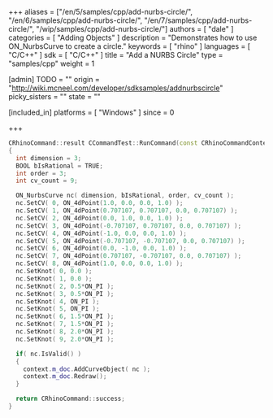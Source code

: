 +++
aliases = ["/en/5/samples/cpp/add-nurbs-circle/", "/en/6/samples/cpp/add-nurbs-circle/", "/en/7/samples/cpp/add-nurbs-circle/", "/wip/samples/cpp/add-nurbs-circle/"]
authors = [ "dale" ]
categories = [ "Adding Objects" ]
description = "Demonstrates how to use ON_NurbsCurve to create a circle."
keywords = [ "rhino" ]
languages = [ "C/C++" ]
sdk = [ "C/C++" ]
title = "Add a NURBS Circle"
type = "samples/cpp"
weight = 1

[admin]
TODO = ""
origin = "http://wiki.mcneel.com/developer/sdksamples/addnurbscircle"
picky_sisters = ""
state = ""

[included_in]
platforms = [ "Windows" ]
since = 0

+++

```cpp
CRhinoCommand::result CCommandTest::RunCommand(const CRhinoCommandContext& context )
{
  int dimension = 3;
  BOOL bIsRational = TRUE;
  int order = 3;
  int cv_count = 9;

  ON_NurbsCurve nc( dimension, bIsRational, order, cv_count );
  nc.SetCV( 0, ON_4dPoint(1.0, 0.0, 0.0, 1.0) );
  nc.SetCV( 1, ON_4dPoint(0.707107, 0.707107, 0.0, 0.707107) );
  nc.SetCV( 2, ON_4dPoint(0.0, 1.0, 0.0, 1.0) );
  nc.SetCV( 3, ON_4dPoint(-0.707107, 0.707107, 0.0, 0.707107) );
  nc.SetCV( 4, ON_4dPoint(-1.0, 0.0, 0.0, 1.0) );
  nc.SetCV( 5, ON_4dPoint(-0.707107, -0.707107, 0.0, 0.707107) );
  nc.SetCV( 6, ON_4dPoint(0.0, -1.0, 0.0, 1.0) );
  nc.SetCV( 7, ON_4dPoint(0.707107, -0.707107, 0.0, 0.707107) );
  nc.SetCV( 8, ON_4dPoint(1.0, 0.0, 0.0, 1.0) );
  nc.SetKnot( 0, 0.0 );
  nc.SetKnot( 1, 0.0 );
  nc.SetKnot( 2, 0.5*ON_PI );
  nc.SetKnot( 3, 0.5*ON_PI );
  nc.SetKnot( 4, ON_PI );
  nc.SetKnot( 5, ON_PI );
  nc.SetKnot( 6, 1.5*ON_PI );
  nc.SetKnot( 7, 1.5*ON_PI );
  nc.SetKnot( 8, 2.0*ON_PI );
  nc.SetKnot( 9, 2.0*ON_PI );

  if( nc.IsValid() )
  {
    context.m_doc.AddCurveObject( nc );
    context.m_doc.Redraw();
  }

  return CRhinoCommand::success;
}
```
